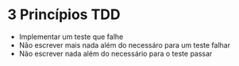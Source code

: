 # 3 Princípios TDD

* Implementar um teste que falhe
* Não escrever mais nada além do necessáro para um teste falhar
* Não escrever nada além do necessário para o teste passar